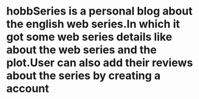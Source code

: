 # hobbSeries is a personal blog about the english web series.In which it got some web series details like about the web series and the plot.User can also add their reviews about the series by creating a account
